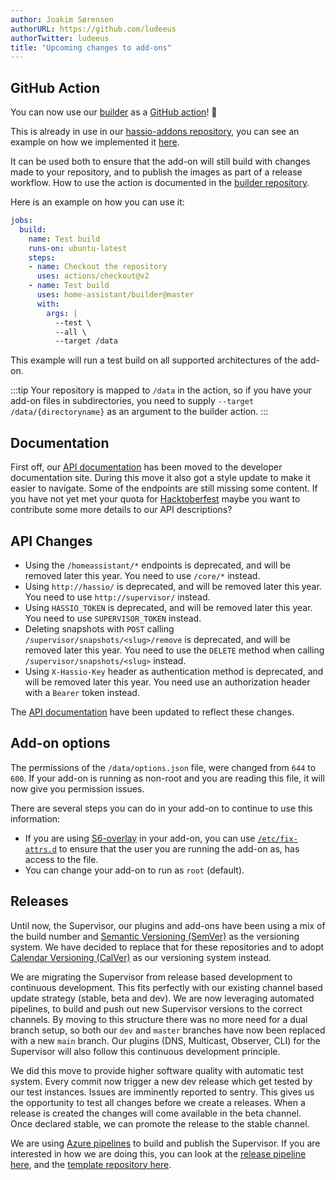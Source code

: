 ```yaml
---
author: Joakim Sørensen
authorURL: https://github.com/ludeeus
authorTwitter: ludeeus
title: "Upcoming changes to add-ons"
---
```


## GitHub Action

You can now use our [builder][marketplace] as a [GitHub action][github_action]! :tada:

This is already in use in our [hassio-addons repository][addons], you can see an example on how we implemented it [here][builder-action].

It can be used both to ensure that the add-on will still build with changes made to your repository, and to publish the images as part of a release workflow. How to use the action is documented in the [builder repository][builder-action].

Here is an example on how you can use it:

```yaml
jobs:
  build:
    name: Test build
    runs-on: ubuntu-latest
    steps:
    - name: Checkout the repository
      uses: actions/checkout@v2
    - name: Test build
      uses: home-assistant/builder@master
      with:
        args: |
          --test \
          --all \
          --target /data
```

This example will run a test build on all supported architectures of the add-on.

:::tip
Your repository is mapped to `/data` in the action, so if you have your add-on files in subdirectories, you need to supply `--target /data/{directoryname}` as an argument to the builder action.
:::

## Documentation

First off, our [API documentation][api_docs] has been moved to the developer documentation site. During this move it also got a style update to make it easier to navigate. Some of the endpoints are still missing some content. If you have not yet met your quota for [Hacktoberfest] maybe you want to contribute some more details to our API descriptions?

## API Changes

- Using the `/homeassistant/*` endpoints is deprecated, and will be removed later this year. You need to use `/core/*` instead.
- Using `http://hassio/` is deprecated, and will be removed later this year. You need to use `http://supervisor/` instead.
- Using `HASSIO_TOKEN` is deprecated, and will be removed later this year. You need to use `SUPERVISOR_TOKEN` instead.
- Deleting snapshots with `POST` calling `/supervisor/snapshots/<slug>/remove` is deprecated, and will be removed later this year. You need to use the `DELETE` method when calling `/supervisor/snapshots/<slug>` instead.
- Using `X-Hassio-Key` header as authentication method is deprecated, and will be removed later this year. You need use an authorization header with a `Bearer` token instead.

The [API documentation][api_docs] have been updated to reflect these changes.

## Add-on options

The permissions of the `/data/options.json` file, were changed from `644` to `600`. If your add-on is running as non-root and you are reading this file, it will now give you permission issues.

There are several steps you can do in your add-on to continue to use this information:

- If you are using [S6-overlay] in your add-on, you can use [`/etc/fix-attrs.d`][S6-overlay-permissions] to ensure that the user you are running the add-on as, has access to the file.
- You can change your add-on to run as `root` (default).

## Releases

Until now, the Supervisor, our plugins and add-ons have been using a mix of the build number and [Semantic Versioning (SemVer)][semver] as the versioning system. We have decided to replace that for these repositories and to adopt [Calendar Versioning (CalVer)][calver] as our versioning system instead.

We are migrating the Supervisor from release based development to continuous development. This fits perfectly with our existing channel based update strategy (stable, beta and dev). We are now leveraging automated pipelines, to build and push out new Supervisor versions to the correct channels. By moving to this structure there was no more need for a dual branch setup, so both our `dev` and `master` branches have now been replaced with a new `main` branch. Our plugins (DNS, Multicast, Observer, CLI) for the Supervisor will also follow this continuous development principle.

We did this move to provide higher software quality with automatic test system. Every commit now trigger a new dev release which get tested by our test instances. Issues are imminently reported to sentry. This gives us the opportunity to test all changes before we create a releases. When a release is created the changes will come available in the beta channel. Once declared stable, we can promote the release to the stable channel.

We are using [Azure pipelines][azure_pipelines] to build and publish the Supervisor. If you are interested in how we are doing this, you can look at the [release pipeline here][release_pipeline], and the [template repository here][azure_templates].

[action-example]:https://github.com/home-assistant/hassio-addons/blob/master/.github/workflows/build.yml
[addons]: https://github.com/home-assistant/hassio-addons
[api_docs]: /docs/api/supervisor/endpoints
[azure_pipelines]: https://docs.microsoft.com/en-us/azure/devops/pipelines/?view=azure-devops
[azure_templates]: https://github.com/home-assistant/ci-azure
[builder-action]: https://github.com/home-assistant/builder#github-action
[calver]: https://calver.org/
[cli]: https://github.com/home-assistant/cli
[docker_api]: /docs/api/supervisor/endpoints#docker
[github_action]: https://github.com/features/actions
[hacktoberfest]: https://hacktoberfest.digitalocean.com/
[marketplace]: https://github.com/marketplace/actions/home-assistant-builder
[private-container-registries]: https://www.home-assistant.io/blog/2020/10/21/supervisor-249/#private-container-registries
[release_pipeline]: https://github.com/home-assistant/supervisor/blob/main/azure-pipelines-release.yml
[S6-overlay-permissions]: https://github.com/just-containers/s6-overlay#fixing-ownership--permissions
[S6-overlay]: https://github.com/just-containers/s6-overlay
[semver]: https://semver.org/
